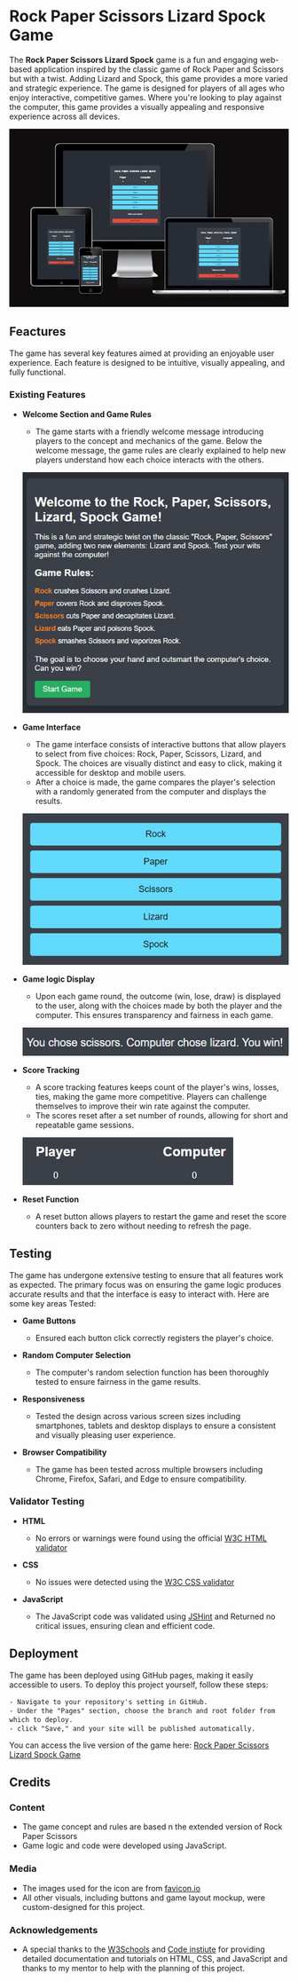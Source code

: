 # Rock Paper Scissors Lizard Spock Game

The **Rock Paper Scissors Lizard Spock** game is a fun and engaging web-based application inspired by the classic game of Rock Paper and Scissors but with a twist. Adding Lizard and Spock, this game provides a more varied and strategic experience. The game is designed for players of all ages who enjoy interactive, competitive games. Where you're looking to play against the computer, this game provides a visually appealing and responsive experience across all devices.

![Responsive Mockup](assets/readme-images/mockup.JPG)

## Feactures

The game has several key features aimed at providing an enjoyable user experience. Each feature is designed to be intuitive, visually appealing, and fully functional.


### Existing Features

- **Welcome Section and Game Rules**
    - The game starts with a friendly welcome message introducing players to the concept and mechanics of the game. Below the welcome message, the game rules are clearly explained to help new players understand how each choice interacts with the others. 
    
    ![Welcome and rules](assets/readme-images/welcome_rules.JPG)

- **Game Interface**
    - The game interface consists of interactive buttons that allow players to select from five choices: Rock, Paper, Scissors, Lizard, and Spock. The choices are visually distinct and easy to click, making it accessible for desktop and mobile users.
    - After a choice is made, the game compares the player's selection with a randomly generated from the computer and displays the results.

    ![Game Interface](assets/readme-images/game_interface.JPG)

- **Game logic Display**
    - Upon each game round, the outcome (win, lose, draw) is displayed to the user, along with the choices made by both the player and the computer. This ensures transparency and fairness in each game.

    ![Game Results](assets/readme-images/game_results.JPG)

- **Score Tracking**
    - A score tracking features keeps count of the player's wins, losses, ties, making the game more competitive. Players can challenge themselves to improve their win rate against the computer.
    - The scores reset after a set number of rounds, allowing for short and repeatable game sessions.

    ![Score Tracking](assets/readme-images/score_tracking.JPG)

- **Reset Function**
    - A reset button allows players to restart the game and reset the score counters back to zero without needing to refresh the page.

## Testing

The game has undergone extensive testing to ensure that all features work as expected. The primary focus was on ensuring the game logic produces accurate results and that the interface is easy to interact with. Here are some key areas Tested: 

- **Game Buttons**
    - Ensured each button click correctly registers the player's choice. 

- **Random Computer Selection**
    - The computer's random selection function has been thoroughly tested to ensure fairness in the game results.

- **Responsiveness**
    - Tested the design across various screen sizes including smartphones, tablets and desktop displays to ensure a consistent and visually pleasing user experience. 

- **Browser Compatibility**
    - The game has been tested across multiple browsers including Chrome, Firefox, Safari, and Edge to ensure compatibility. 

### Validator Testing

- **HTML**
    - No errors or warnings were found using the official [W3C HTML validator](https://validator.w3.org/)

- **CSS**
    - No issues were detected using the [W3C CSS validator](https://jigsaw.w3.org/css-validator/)

- **JavaScript**
    - The JavaScript code was validated using [JSHint](https://jshint.com/) and Returned no critical issues, ensuring clean and efficient code.

## Deployment

The game has been deployed using GitHub pages, making it easily accessible to users. To deploy this project yourself, follow these steps: 

    - Navigate to your repository's setting in GitHub. 
    - Under the "Pages" section, choose the branch and root folder from which to deploy. 
    - click "Save," and your site will be published automatically. 

You can access the live version of the game here: [Rock Paper Scissors Lizard Spock Game](https://lucyn03.github.io/rock-paper-scissors-lizard-spock-project/)

## Credits

### Content

- The game concept and rules are based n the extended version of Rock Paper Scissors
- Game logic and code were developed using JavaScript. 

### Media

- The images used for the icon are from [favicon.io](https://favicon.io/)
- All other visuals, including buttons and game layout mockup, were custom-designed for this project.

### Acknowledgements

- A special thanks to the [W3Schools](https://www.w3schools.com/) and [Code instiute](https://codeinstitute.net/ie/) for providing detailed documentation and tutorials on HTML, CSS, and JavaScript and thanks to my mentor to help with the planning of this project.